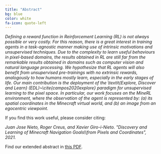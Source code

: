 ```yaml
---
title: "Abstract"
bg: blue
color: white
fa-icon: quote-left
---
```


*Defining a reward function in Reinforcement Learning (RL) is not always possible or very costly. For this reason, there is a great interest in training agents in a task-agnostic manner making use of intrinsic motivations and unsupervised techniques. Due to the complexity to learn useful behaviours in pixel-based domains, the results obtained in RL are still far from the remarkable results obtained in domains such as computer vision and natural language processing. We hypothesize that RL agents will also benefit from unsupervised pre-trainings with no extrinsic rewards, analogously to how humans mostly learn, especially in the early stages of life. Our main contribution is the deployment of the \textit{Explore, Discover and Learn} (EDL)~\cite{campos2020explore} paradigm for unsupervised learning to the pixel space. In particular, our work focuses on the MineRL environment, where the observation of the agent is represented by: (a) its spatial coordinates in the Minecraft virtual world, and (b) an image from an egocentric viewpoint.*

If you find this work useful, please consider citing:

<i>
Juan Jose Nieto, Roger Creus, and Xavier Giro-i-Nieto. "Discovery and Learning of Minecraft Navigation Goals\\from Pixels and Coordinates", 2021.
</i>

Find our extended abstract in [this PDF](./pixelcoordEDL-abstract.pdf).


